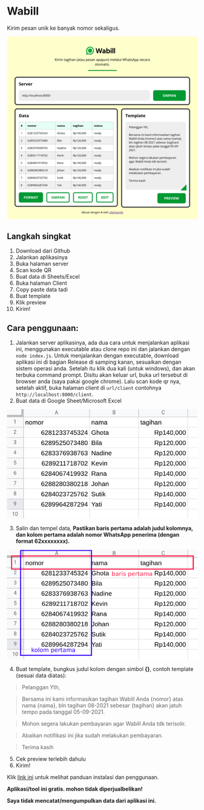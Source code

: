 # Wabill

Kirim pesan unik ke banyak nomor sekaligus.

![screenshot app](client/assets/ss-app.png)

## Langkah singkat
1. Download dari Github
2. Jalankan aplikasinya
3. Buka halaman server
4. Scan kode QR
5. Buat data di Sheets/Excel
6. Buka halaman Client
7. Copy paste data tadi
8. Buat template
9. Klik preview
10. Kirim!

## Cara penggunaan:
1. Jalankan server aplikasinya, ada dua cara untuk menjalankan aplikasi ini, menggunakan executable atau clone repo ini dan jalankan dengan `node index.js`.
Untuk menjalankan dengan executable, download aplikasi ini di bagian Release di samping kanan, sesuaikan dengan sistem operasi anda. Setelah itu klik dua kali (untuk windows), dan akan terbuka command prompt. Disitu akan keluar url, buka url tersebut di browser anda (saya pakai google chrome). Lalu scan kode qr nya, setelah aktif, buka halaman client di `url/client` contohnya `http://localhost:8000/client`.
2. Buat data di Google Sheet/Microsoft Excel

![contoh data excell](client/assets/ss1.png)

3. Salin dan tempel data, **Pastikan baris pertama adalah judul kolomnya, dan kolom pertama adalah nomor WhatsApp penerima (dengan format 62xxxxxxxx).**

![baris dan kolom pertama](client/assets/ss2.png)

4. Buat template, bungkus judul kolom dengan simbol **{}**, contoh template (sesuai data diatas):
>Pelanggan Yth,

>Bersama ini kami informasikan tagihan Wabill Anda {nomor} atas nama {nama}, bln tagihan 08-2021 sebesar {tagihan} akan jatuh tempo pada tanggal 05-09-2021.

>Mohon segera lakukan pembayaran agar Wabill Anda tdk terisolir.

>Abaikan notifikasi ini jika sudah melakukan pembayaran.

>Terima kasih
5. Cek preview terlebih dahulu
6. Kirim!

Klik [link ini](https://youtu.be/) untuk melihat panduan instalasi dan penggunaan.

**Aplikasi/tool ini gratis. mohon tidak diperjualbelikan!**

**Saya tidak mencatat/mengumpulkan data dari aplikasi ini.**
